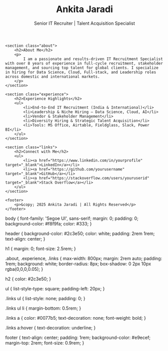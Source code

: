 <!DOCTYPE html>
<html lang="en">
<head>
    <meta charset="UTF-8">
    <meta name="viewport" content="width=device-width, initial-scale=1.0">
    <title>Ankita Jaradi - IT Recruiter Portfolio</title>
    <link rel="stylesheet" href="style.css">
</head>
<body>
    <header>
        <h1>Ankita Jaradi</h1>
        <p>Senior IT Recruiter | Talent Acquisition Specialist</p>
    </header>

    <section class="about">
        <h2>About Me</h2>
        <p>
            I am a passionate and results-driven IT Recruitment Specialist with over 8 years of experience in full-cycle recruitment, stakeholder management, and sourcing top talent for global clients. I specialize in hiring for Data Science, Cloud, Full-stack, and Leadership roles across domestic and international markets.
        </p>
    </section>

    <section class="experience">
        <h2>Experience Highlights</h2>
        <ul>
            <li>End-to-End IT Recruitment (India & International)</li>
            <li>Leadership & Niche Hiring – Data Science, Cloud, AI</li>
            <li>Vendor & Stakeholder Management</li>
            <li>Diversity Hiring & Strategic Talent Acquisition</li>
            <li>Tools: MS Office, Airtable, Fieldglass, Slack, Power BI</li>
        </ul>
    </section>

    <section class="links">
        <h2>Connect with Me</h2>
        <ul>
            <li><a href="https://www.linkedin.com/in/yourprofile" target="_blank">LinkedIn</a></li>
            <li><a href="https://github.com/yourusername" target="_blank">GitHub</a></li>
            <li><a href="https://stackoverflow.com/users/youruserid" target="_blank">Stack Overflow</a></li>
        </ul>
    </section>

    <footer>
        <p>&copy; 2025 Ankita Jaradi | All Rights Reserved</p>
    </footer>
</body>
</html>
body {
    font-family: 'Segoe UI', sans-serif;
    margin: 0;
    padding: 0;
    background-color: #f8f9fa;
    color: #333;
}

header {
    background-color: #2c3e50;
    color: white;
    padding: 2rem 1rem;
    text-align: center;
}

h1 {
    margin: 0;
    font-size: 2.5rem;
}

.about, .experience, .links {
    max-width: 800px;
    margin: 2rem auto;
    padding: 1rem;
    background: white;
    border-radius: 8px;
    box-shadow: 0 2px 10px rgba(0,0,0,0.05);
}

h2 {
    color: #2c3e50;
}

ul {
    list-style-type: square;
    padding-left: 20px;
}

.links ul {
    list-style: none;
    padding: 0;
}

.links ul li {
    margin-bottom: 0.5rem;
}

.links a {
    color: #0077b5;
    text-decoration: none;
    font-weight: bold;
}

.links a:hover {
    text-decoration: underline;
}

footer {
    text-align: center;
    padding: 1rem;
    background-color: #e9ecef;
    margin-top: 2rem;
    font-size: 0.9rem;
}
